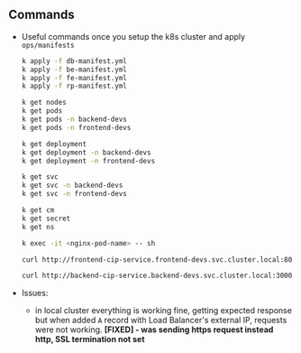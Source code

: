 ## Commands

- Useful commands once you setup the k8s cluster and apply `ops/manifests`
  
    ```bash
    k apply -f db-manifest.yml
    k apply -f be-manifest.yml
    k apply -f fe-manifest.yml
    k apply -f rp-manifest.yml

    k get nodes
    k get pods
    k get pods -n backend-devs
    k get pods -n frontend-devs

    k get deployment
    k get deployment -n backend-devs
    k get deployment -n frontend-devs

    k get svc
    k get svc -n backend-devs
    k get svc -n frontend-devs

    k get cm
    k get secret
    k get ns

    k exec -it <nginx-pod-name> -- sh

    curl http://frontend-cip-service.frontend-devs.svc.cluster.local:80/

    curl http://backend-cip-service.backend-devs.svc.cluster.local:3000/users

    ```

- Issues:
  - in local cluster everything is working fine, getting expected response but when added `A` record with Load Balancer's external IP, requests were not working. **[FIXED] - was sending https request instead http, SSL termination not set**